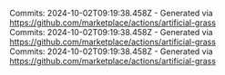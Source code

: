 Commits: 2024-10-02T09:19:38.458Z - Generated via https://github.com/marketplace/actions/artificial-grass
<br>
Commits: 2024-10-02T09:19:38.458Z - Generated via https://github.com/marketplace/actions/artificial-grass
<br>
Commits: 2024-10-02T09:19:38.458Z - Generated via https://github.com/marketplace/actions/artificial-grass
<br>
